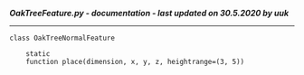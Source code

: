 ***OakTreeFeature.py - documentation - last updated on 30.5.2020 by uuk***
___

    class OakTreeNormalFeature

        static
        function place(dimension, x, y, z, heightrange=(3, 5))